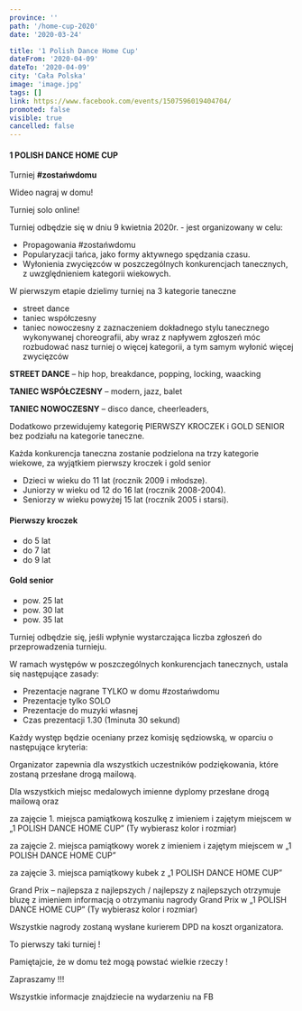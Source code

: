 ```yaml
---
province: ''
path: '/home-cup-2020'
date: '2020-03-24'

title: '1 Polish Dance Home Cup'
dateFrom: '2020-04-09'
dateTo: '2020-04-09'
city: 'Cała Polska'
image: 'image.jpg'
tags: []
link: https://www.facebook.com/events/1507596019404704/
promoted: false
visible: true
cancelled: false
---
```

#### 1 POLISH DANCE HOME CUP 

Turniej **#zostańwdomu**
 
Wideo nagraj w domu!

Turniej solo online!

Turniej odbędzie się w dniu 9 kwietnia 2020r. - jest organizowany w celu:
- Propagowania #zostańwdomu
- Popularyzacji tańca, jako formy aktywnego spędzania czasu.
- Wyłonienia zwycięzców w poszczególnych konkurencjach tanecznych, z uwzględnieniem kategorii
 wiekowych.

W pierwszym etapie dzielimy turniej na 3 kategorie taneczne
- street dance 
- taniec współczesny
- taniec nowoczesny
z zaznaczeniem dokładnego stylu tanecznego wykonywanej choreografii, aby wraz z napływem zgłoszeń móc rozbudować nasz turniej o więcej kategorii, a tym samym wyłonić więcej zwycięzców 

**STREET DANCE** – hip hop, breakdance, popping, locking, waacking

**TANIEC WSPÓŁCZESNY** – modern, jazz, balet

**TANIEC NOWOCZESNY** – disco dance, cheerleaders, 

Dodatkowo przewidujemy kategorię PIERWSZY KROCZEK i GOLD SENIOR bez podziału na kategorie taneczne.

Każda konkurencja taneczna zostanie podzielona na  trzy kategorie wiekowe, za wyjątkiem pierwszy kroczek i gold senior 
- Dzieci w wieku do 11 lat (rocznik 2009 i młodsze).
- Juniorzy w wieku od 12 do 16 lat (rocznik 2008-2004).
- Seniorzy w wieku powyżej 15 lat (rocznik 2005 i starsi).

#### Pierwszy kroczek 
- do 5 lat
- do 7 lat
- do 9 lat 

#### Gold senior 
- pow. 25 lat
- pow. 30 lat
- pow. 35 lat

Turniej odbędzie się, jeśli wpłynie wystarczająca liczba zgłoszeń do przeprowadzenia turnieju. 

W ramach występów w poszczególnych konkurencjach tanecznych, ustala się następujące zasady:
- Prezentacje nagrane TYLKO w domu #zostańwdomu 
- Prezentacje tylko SOLO
- Prezentacje do muzyki własnej 
- Czas prezentacji 1.30 (1minuta 30 sekund)


Każdy występ będzie oceniany przez komisję sędziowską, w oparciu o następujące kryteria:

Organizator zapewnia dla wszystkich uczestników podziękowania, które zostaną przesłane drogą mailową. 

Dla wszystkich miejsc medalowych imienne dyplomy przesłane drogą mailową oraz 

za zajęcie 1. miejsca pamiątkową koszulkę z imieniem i zajętym miejscem w „1 POLISH DANCE HOME CUP” (Ty wybierasz kolor i rozmiar)

za zajęcie 2. miejsca pamiątkowy worek z imieniem i zajętym miejscem w „1 POLISH DANCE HOME CUP”

za zajęcie 3. miejsca pamiątkowy kubek z „1 POLISH DANCE HOME CUP”  

Grand Prix – najlepsza z najlepszych / najlepszy z najlepszych otrzymuje bluzę z imieniem informacją o otrzymaniu nagrody Grand Prix w „1 POLISH DANCE HOME CUP” (Ty wybierasz kolor i rozmiar)

Wszystkie nagrody zostaną wysłane kurierem DPD na koszt organizatora.

To pierwszy taki turniej ! 

Pamiętajcie, że w domu też mogą powstać wielkie rzeczy ! 

Zapraszamy !!!

Wszystkie informacje znajdziecie na wydarzeniu na FB 
